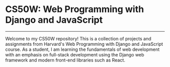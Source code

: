 # CS50W: Web Programming with Django and JavaScript

---
Welcome to my CS50W repository! This is a collection of projects and assignments from Harvard's Web Programming with Django and JavaScript course. As a student, I am learning the fundamentals of web development with an emphasis on full-stack development using the Django web framework and modern front-end libraries such as React.
